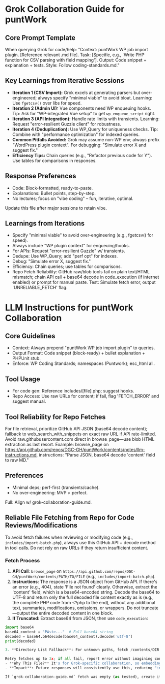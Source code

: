 # Grok Collaboration Guide for puntWork

## Core Prompt Template
When querying Grok for code/help:
"Context: puntWork WP job import plugin. [Reference relevant .md file]. Task: [Specific, e.g., 'Write PHP function for CSV parsing with field mapping']. Output: Code snippet + explanation + tests. Style: Follow coding-standards.md."

## Key Learnings from Iterative Sessions
- **Iteration 1 (CSV Import):** Grok excels at generating parsers but over-engineered; always specify "minimal viable" to avoid bloat. Learning: Use `fgetcsv()` over libs for speed.
- **Iteration 2 (Admin UI):** Vue components need WP enqueuing hooks. Tip: Ask for "WP-integrated Vue setup" to get `wp_enqueue_script` right.
- **Iteration 3 (API Integration):** Handle rate limits with transients. Learning: Request "error-resilient Guzzle client" for robustness.
- **Iteration 4 (Deduplication):** Use WP_Query for uniqueness checks. Tip: Combine with "performance optimization" for indexed queries.
- **Common Pitfalls Avoided:** Grok may assume non-WP env; always prefix "WordPress plugin context". For debugging: "Simulate error X and suggest fix."
- **Efficiency Tips:** Chain queries (e.g., "Refactor previous code for Y"). Use tables for comparisons in responses.

## Response Preferences
- Code: Block-formatted, ready-to-paste.
- Explanations: Bullet points, step-by-step.
- No lectures; focus on "vibe coding" – fun, iterative, optimal.

Update this file after major sessions to retain vibe.


## Learnings from Iterations
- Specify "minimal viable" to avoid over-engineering (e.g., fgetcsv() for speed).
- Always include "WP plugin context" for enqueuing/hooks.
- For APIs: Request "error-resilient Guzzle" w/ transients.
- Dedupe: Use WP_Query; add "perf opt" for indexes.
- Debug: "Simulate error X, suggest fix."
- Efficiency: Chain queries; use tables for comparisons.
- Repo Fetch Reliability: GitHub raw/blob tools fail on plain text/HTML mismatch; chain API call + base64 decode in code_execution (if internet enabled) or prompt for manual paste. Test: Simulate fetch error, output 'UNRELIABLE_FETCH' flag.


# LLM Instructions for puntWork Collaboration

## Core Guidelines
- Context: Always prepend "puntWork WP job import plugin" to queries.
- Output Format: Code snippet (block-ready) + bullet explanation + PHPUnit stub.
- Enforce: WP Coding Standards; namespaces (Puntwork\); esc_html all.

## Tool Usage
- For code gen: Reference includes/[file].php; suggest hooks.
- Repo Access: Use raw URLs for content; if fail, flag 'FETCH_ERROR' and suggest manual.

## Tool Reliability for Repo Fetches
For file retrieval, prioritize GitHub API JSON (base64 decode content); fallback to web_search_with_snippets on exact raw URL if API rate-limited. Avoid raw.githubusercontent.com direct in browse_page—use blob HTML extraction as last resort. Example: browse_page on https://api.github.com/repos/DGC-GH/puntWork/contents/notes/llm-instructions.md, instructions: "Parse JSON, base64 decode 'content' field to raw MD."

## Preferences
- Minimal deps; perf-first (transients/cache).
- No over-engineering: MVP > perfect.

Full: Align w/ grok-collaboration-guide.md.

## Reliable File Fetching from Repo for Code Reviews/Modifications

To avoid fetch failures when reviewing or modifying code (e.g., `includes/import-batch.php`), always use this GitHub API + decode method in tool calls. Do not rely on raw URLs if they return insufficient content.

### Fetch Process
1. **API Call**: `browse_page` on `https://api.github.com/repos/DGC-GH/puntWork/contents/PATH/TO/FILE` (e.g., `includes/import-batch.php`).
2. **Instructions**:
The response is a JSON object from GitHub API. If there's an error (e.g., 404), state 'File not found' clearly. Otherwise, extract the 'content' field, which is a base64-encoded string. Decode the base64 to UTF-8 and return only the full decoded file content exactly as is (e.g., the complete PHP code from <?php to the end), without any additional text, summaries, modifications, omissions, or wrappers. Do not truncate—output the entire decoded content in one block.
3. **If Truncated**: Extract base64 from JSON, then use `code_execution`:
```python
import base64
base64_content = "PAste..."  # Full base64 string
decoded = base64.b64decode(base64_content).decode('utf-8')
print(decoded)

3. **Directory List Fallback**: For unknown paths, fetch /contents/DIR (e.g., /includes) with instructions: "Return the full raw JSON array of file objects."

Retry fetches up to 3x; if all fail, report error without imagining content. Update this section if tools evolve.
- **Why This File?** It's for Grok-specific collaboration, so embedding the workflow here ensures it's referenced in future prompts.
- **Impact**: Future responses will consistently use this, reducing "imagined" code issues. Commit with message: "Add reliable GitHub fetch guide for Grok tools."

If `grok-collaboration-guide.md` fetch was empty (as tested), create it with this as the initial content. For other notes files, no changes needed unless expanding standards. Let me know if you want a PR draft or further tests!
